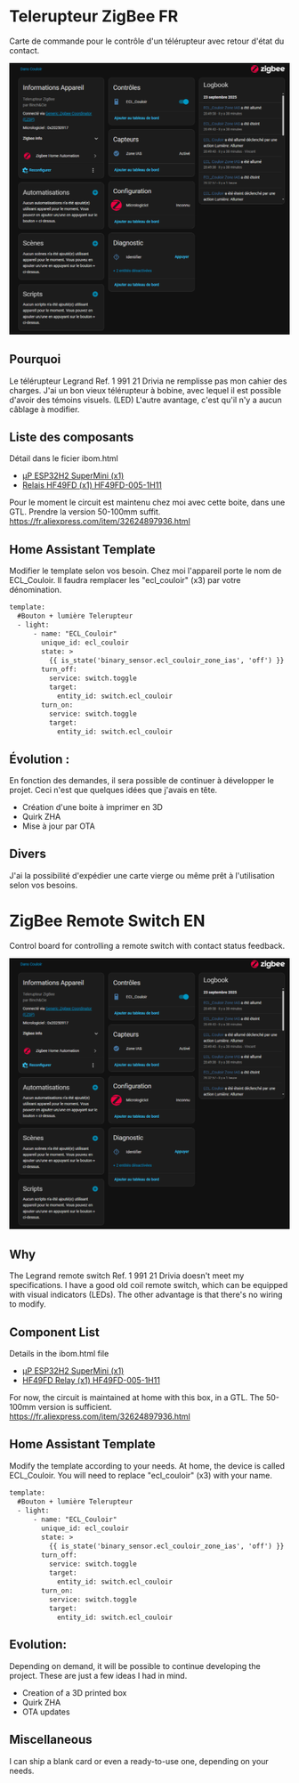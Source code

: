 # Telerupteur ZigBee FR
Carte de commande pour le contrôle d'un télérupteur avec retour d'état du contact.

![Image ZHA](ZHA_Telerupteur_Zigbee.png)
  
## Pourquoi
Le télérupteur Legrand Ref. 1 991 21 Drivia ne remplisse pas mon cahier des charges.
J'ai un bon vieux télérupteur à bobine, avec lequel il est possible d'avoir des témoins visuels. (LED)
L'autre avantage, c'est qu'il n'y a aucun câblage à modifier.

## Liste des composants

Détail dans le ficier ibom.html
- [µP ESP32H2 SuperMini (x1)](https://fr.aliexpress.com/item/1005007235112528.html)
- [Relais HF49FD (x1) HF49FD-005-1H11](https://fr.aliexpress.com/item/1005005163929430.html)

Pour le moment le circuit est maintenu chez moi avec cette boite, dans une GTL. Prendre la version 50-100mm suffit. https://fr.aliexpress.com/item/32624897936.html

## Home Assistant Template

Modifier le template selon vos besoin.
Chez moi l'appareil porte le nom de ECL_Couloir. Il faudra remplacer les "ecl_couloir" (x3) par votre dénomination.

```
template:
  #Bouton + lumière Telerupteur
  - light:
      - name: "ECL_Couloir"
        unique_id: ecl_couloir
        state: >
          {{ is_state('binary_sensor.ecl_couloir_zone_ias', 'off') }}
        turn_off:
          service: switch.toggle
          target:
            entity_id: switch.ecl_couloir
        turn_on:
          service: switch.toggle
          target:
            entity_id: switch.ecl_couloir
```

## Évolution :
En fonction des demandes, il sera possible de continuer à développer le projet.
Ceci n'est que quelques idées que j'avais en tête.

- Création d'une boite à imprimer en 3D
- Quirk ZHA
- Mise à jour par OTA

## Divers
J'ai la possibilité d'expédier une carte vierge ou même prêt à l'utilisation selon vos besoins.

# ZigBee Remote Switch EN
Control board for controlling a remote switch with contact status feedback.

![Image ZHA](ZHA_Telerupteur_Zigbee.png)

## Why
The Legrand remote switch Ref. 1 991 21 Drivia doesn't meet my specifications.
I have a good old coil remote switch, which can be equipped with visual indicators (LEDs).
The other advantage is that there's no wiring to modify.

## Component List

Details in the ibom.html file
- [µP ESP32H2 SuperMini (x1)](https://fr.aliexpress.com/item/1005007235112528.html)
- [HF49FD Relay (x1) HF49FD-005-1H11](https://fr.aliexpress.com/item/1005005163929430.html)

For now, the circuit is maintained at home with this box, in a GTL. The 50-100mm version is sufficient. https://fr.aliexpress.com/item/32624897936.html

## Home Assistant Template

Modify the template according to your needs.
At home, the device is called ECL_Couloir. You will need to replace "ecl_couloir" (x3) with your name.

```
template:
  #Bouton + lumière Telerupteur
  - light:
      - name: "ECL_Couloir"
        unique_id: ecl_couloir
        state: >
          {{ is_state('binary_sensor.ecl_couloir_zone_ias', 'off') }}
        turn_off:
          service: switch.toggle
          target:
            entity_id: switch.ecl_couloir
        turn_on:
          service: switch.toggle
          target:
            entity_id: switch.ecl_couloir
```

## Evolution:
Depending on demand, it will be possible to continue developing the project.
These are just a few ideas I had in mind.

- Creation of a 3D printed box
- Quirk ZHA
- OTA updates

## Miscellaneous
I can ship a blank card or even a ready-to-use one, depending on your needs.


